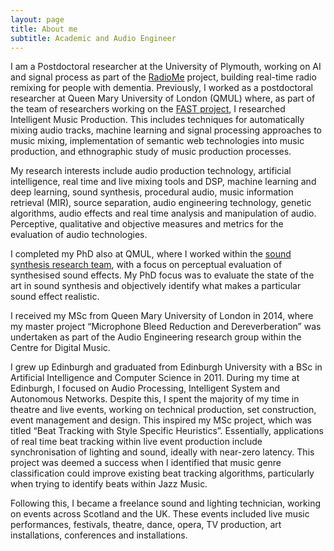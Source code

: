 ```yaml
---
layout: page
title: About me
subtitle: Academic and Audio Engineer
---
```


I am a Postdoctoral researcher at the University of Plymouth, working on AI and signal process as part of the [RadioMe](http://cmr.soc.plymouth.ac.uk/index.php/radiome/) project, building real-time radio remixing for people with dementia. Previously, I worked as a postdoctoral researcher at Queen Mary University of London (QMUL) where, as part of the team of researchers working on the [FAST project](http://semanticaudio.ac.uk/), I researched Intelligent Music Production. This includes techniques for automatically mixing audio tracks, machine learning and signal processing approaches to music mixing, implementation of semantic web technologies into music production, and ethnographic study of music production processes.

My research interests include audio production technology, artificial intelligence, real time and live mixing tools and DSP, machine learning and deep learning, sound synthesis, procedural audio, music information retrieval (MIR), source separation, audio engineering technology, genetic algorithms, audio effects and real time analysis and manipulation of audio. Perceptive, qualitative and objective measures and metrics for the evaluation of audio technologies.

I completed my PhD also at QMUL, where I worked within the [sound synthesis research team](http://c4dm.eecs.qmul.ac.uk/soundsynthesis.html), with a focus on perceptual evaluation of synthesised sound effects. My PhD focus was to evaluate the state of the art in sound synthesis and objectively identify what makes a particular sound effect realistic.

I received my MSc from Queen Mary University of London in 2014, where my master project “Microphone Bleed Reduction and Dereverberation” was undertaken as part of the Audio Engineering research group within the Centre for Digital Music.

I grew up Edinburgh and graduated from Edinburgh University with a BSc in Artificial Intelligence and Computer Science in 2011. During my time at Edinburgh, I focused on Audio Processing, Intelligent System and Autonomous Networks. Despite this, I spent the majority of my time in theatre and live events, working on technical production, set construction, event management and design. This inspired my MSc project, which was titled “Beat Tracking with Style Specific Heuristics”. Essentially, applications of real time beat tracking within live event production include synchronisation of lighting and sound, ideally with near-zero latency. This project was deemed a success when I identified that music genre classification could improve existing beat tracking algorithms, particularly when trying to identify beats within Jazz Music.

Following this, I became a freelance sound and lighting technician, working on events across Scotland and the UK. These events included live music performances, festivals, theatre, dance, opera, TV production, art installations, conferences and installations.
 